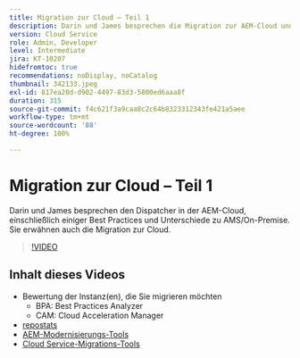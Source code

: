 ```yaml
---
title: Migration zur Cloud – Teil 1
description: Darin und James besprechen die Migration zur AEM-Cloud und stellen einige Techniken und Best Practices vor.
version: Cloud Service
role: Admin, Developer
level: Intermediate
jira: KT-10207
hidefromtoc: true
recommendations: noDisplay, noCatalog
thumbnail: 342133.jpeg
exl-id: 817ea20d-d902-4497-83d3-5800ed6aaa8f
duration: 315
source-git-commit: f4c621f3a9caa8c2c64b8323312343fe421a5aee
workflow-type: tm+mt
source-wordcount: '88'
ht-degree: 100%

---
```


# Migration zur Cloud – Teil 1

Darin und James besprechen den Dispatcher in der AEM-Cloud, einschließlich einiger Best Practices und Unterschiede zu AMS/On-Premise. Sie erwähnen auch die Migration zur Cloud.

>[!VIDEO](https://video.tv.adobe.com/v/342133?quality=12&learn=on)

## Inhalt dieses Videos

+ Bewertung der Instanz(en), die Sie migrieren möchten
   + BPA: Best Practices Analyzer
   + CAM: Cloud Acceleration Manager
+ [repostats](https://github.com/chetanmeh/oak-console-scripts/tree/master/src/main/groovy/repostats)
+ [AEM-Modernisierungs-Tools](https://opensource.adobe.com/aem-modernize-tools/)
+ [Cloud Service-Migrations-Tools](https://github.com/adobe/aem-cloud-service-source-migration)
